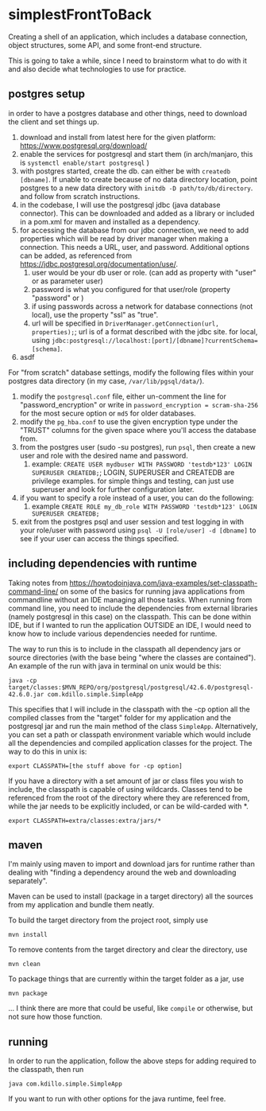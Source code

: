 # simplestFrontToBack
Creating a shell of an application, which includes a database connection, object structures, some API, and some front-end structure.

This is going to take a while, since I need to brainstorm what to do with it and also decide what technologies to use for practice.

## postgres setup
in order to have a postgres database and other things, need to download the client and set things up.

1. download and install from latest here for the given platform: https://www.postgresql.org/download/
2. enable the services for postgresql and start them (in arch/manjaro, this is ```systemctl enable/start postgresql``` )
3. with postgres started, create the db. can either be with ```createdb [dbname]```. If unable to create because of no data directory location, point postgres to a new data directory with ```initdb -D path/to/db/directory```. and follow from scratch instructions.
4. in the codebase, I will use the postgresql jdbc (java database connector). This can be downloaded and added as a library or included in a pom.xml for maven and installed as a dependency.
5. for accessing the database from our jdbc connection, we need to add properties which will be read by driver manager when making a connection. This needs a URL, user, and password. Additional options can be added, as referenced from https://jdbc.postgresql.org/documentation/use/.
   1. user would be your db user or role. (can add as property with "user" or as parameter user)
   2. password is what you configured for that user/role (property "password" or )
   3. if using passwords across a network for database connections (not local), use the property "ssl" as "true".
   4. url will be specified in ```DriverManager.getConnection(url, properties);```; url is of a format described with the jdbc site. for local, using ```jdbc:postgresql://localhost:[port]/[dbname]?currentSchema=[schema]```.
6. asdf


For "from scratch" database settings, modify the following files within your postgres data directory (in my case, ```/var/lib/pgsql/data/```).
   1. modify the ```postgresql.conf``` file, either un-comment the line for "password_encryption" or write in ```password_encryption = scram-sha-256```  for the most secure option or ``md5`` for older databases. 
   2. modify the ```pg_hba.conf``` to use the given encryption type under the "TRUST" columns for the given space where you'll access the database from.
   3. from the postgres user (sudo -su postgres), run ```psql```, then create a new user and role with the desired name and password.
      1. example: ```CREATE USER mydbuser WITH PASSWORD 'testdb*123' LOGIN SUPERUSER CREATEDB;```; LOGIN, SUPERUSER and CREATEDB are privilege examples. for simple things and testing, can just use superuser and look for further configuration later.
   4. if you want to specify a role instead of a user, you can do the following:
      1. example ```CREATE ROLE my_db_role WITH PASSWORD 'testdb*123' LOGIN SUPERUSER CREATEDB;```
   5. exit from the postgres psql and user session and test logging in with your role/user with password using ```psql -U [role/user] -d [dbname]``` to see if your user can access the things specified.

## including dependencies with runtime
Taking notes from https://howtodoinjava.com/java-examples/set-classpath-command-line/ on some of the basics for running java applications from commandline without an IDE managing all those tasks.
When running from command line, you need to include the dependencies from external libraries (namely postgresql in this case) on the classpath. This can be done within IDE, but if I wanted to run the application OUTSIDE an IDE, I would need to know how to include various dependencies needed for runtime.

The way to run this is to include in the classpath all dependency jars or source directories (with the base being "where the classes are contained"). An example of the run with java in terminal on unix would be this:

``java -cp target/classes:$MVN_REPO/org/postgresql/postgresql/42.6.0/postgresql-42.6.0.jar com.kdillo.simple.SimpleApp``

This specifies that I will include in the classpath with the -cp option all the compiled classes from the "target" folder for my application and the postgresql jar and run the main method of the class ```SimpleApp```. Alternatively, you can set a path or classpath environment variable which would include all the dependencies and compiled application classes for the project. The way to do this in unix is:

```export CLASSPATH=[the stuff above for -cp option]```

If you have a directory with a set amount of jar or class files you wish to include, the classpath is capable of using wildcards. Classes tend to be referenced from the root of the directory where they are referenced from, while the jar needs to be explicitly included, or can be wild-carded with *.

```export CLASSPATH=extra/classes:extra/jars/*```

## maven 
I'm mainly using maven to import and download jars for runtime rather than dealing with "finding a dependency around the web and downloading separately".

Maven can be used to install (package in a target directory) all the sources from my application and bundle them neatly.

To build the target directory from the project root, simply use

``mvn install``

To remove contents from the target directory and clear the directory, use

``mvn clean``

To package things that are currently within the target folder as a jar, use

``mvn package``

... I think there are more that could be useful, like `compile` or otherwise, but not sure how those function.


## running
In order to run the application, follow the above steps for adding required to the classpath, then run

`java com.kdillo.simple.SimpleApp`

If you want to run with other options for the java runtime, feel free.
